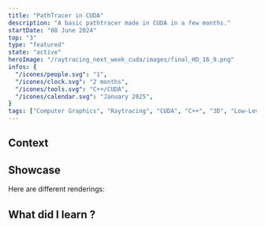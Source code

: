 ```yaml
---
title: "PathTracer in CUDA"
description: "A basic pathtracer made in CUDA in a few months."
startDate: "08 June 2024"
top: "3"
type: "featured"
state: "active"
heroImage: "/raytracing_next_week_cuda/images/final_HD_16_9.png"
infos: {
  "/icones/people.svg": "1",
  "/icones/clock.svg": "2 months",
  "/icones/tools.svg": "C++/CUDA",
  "/icones/calendar.svg": "January 2025",
}
tags: ["Computer Graphics", "Raytracing", "CUDA", "C++", "3D", "Low-Level Programming", "Personal project"]
---
```


## Context

## Showcase

Here are different renderings:
<div style="text-align:center">
  <img src="/raytracing_one_weekend_cuda/images/final_16min.png" alt="" />
  <img src="/raytracing_next_week_cuda/images/final_HD.png" alt="" />
  <p style="margin-top: -30px"><em></em></p>
</div>

## What did I learn ?